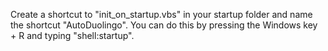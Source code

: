 Create a shortcut to "init_on_startup.vbs" in your startup folder and name the shortcut "AutoDuolingo". You can do this by pressing the Windows key + R and typing "shell:startup".
